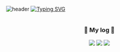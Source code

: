 
![header](https://capsule-render.vercel.app/api?type=waving&color=6994CDEE&text=&animation=twinkling&height=80)
[![Typing SVG](https://readme-typing-svg.demolab.com?font=Alkatra&weight=500&size=45&duration=3500&pause=3&color=6994CDEE&center=false&vCenter=false&multiline=true&repeat=true&width=1000&height=100&lines=Welcome+to+JuYeong's+GitHub!👋)](https://git.io/typing-svg)
#
<!--### Hi everyone 🙌 Well come my github profile 👋-->
<div align="center">

  ###   📌 My log 📌
<a href="https://blog.naver.com/dhwndud980" target="_blank"><img src="https://img.shields.io/badge/blog-90EE90?style=plastic&logo=naver&logoColor=000000"/></a>
<a href="https://github.com/JuYeong17" target="_blank"><img src="https://img.shields.io/badge/github-000000?style=plastic&logo=github&logoColor=FFFFFF"/></a>
<a href="https://velog.io/@ju_yeong17" target="_blank"><img src="https://img.shields.io/badge/velog-008B8B?style=plastic&logo=velog&logoColor=FFFFFF"/></a>

</div>
